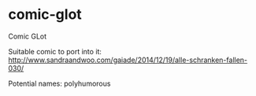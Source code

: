comic-glot
==========

Comic GLot

Suitable comic to port into it:
http://www.sandraandwoo.com/gaiade/2014/12/19/alle-schranken-fallen-030/

Potential names:
polyhumorous

